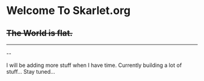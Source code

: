 # Welcome To Skarlet.org
~~The World is flat.~~
--

---

--

I will be adding more stuff when I have time. Currently building a lot of stuff... Stay tuned...